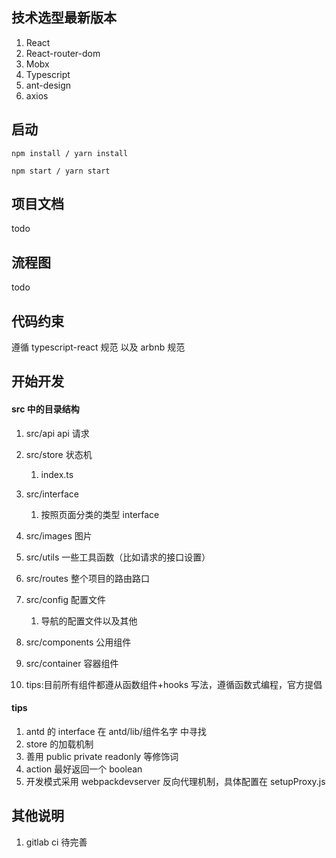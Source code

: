 ## 技术选型最新版本

1. React
2. React-router-dom
3. Mobx
4. Typescript
5. ant-design
6. axios

## 启动

```shell
npm install / yarn install
```

```shell
npm start / yarn start
```

## 项目文档

todo

## 流程图

todo

## 代码约束

遵循 typescript-react 规范 以及 arbnb 规范

## 开始开发

#### src 中的目录结构

1. src/api api 请求
2. src/store 状态机
   1. index.ts
3. src/interface
   1. 按照页面分类的类型 interface
4. src/images 图片
5. src/utils 一些工具函数（比如请求的接口设置）
6. src/routes 整个项目的路由路口

7. src/config 配置文件
   1. 导航的配置文件以及其他
8. src/components 公用组件
9. src/container 容器组件
10. tips:目前所有组件都遵从函数组件+hooks 写法，遵循函数式编程，官方提倡

#### tips

1. antd 的 interface 在 antd/lib/组件名字 中寻找
2. store 的加载机制
3. 善用 public private readonly 等修饰词
4. action 最好返回一个 boolean
5. 开发模式采用 webpackdevserver 反向代理机制，具体配置在 setupProxy.js

## 其他说明

1. gitlab ci 待完善
